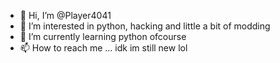 - 👋 Hi, I’m @Player4041
- 👀 I’m interested in python, hacking and little a bit of modding
- 🌱 I’m currently learning python ofcourse
- 📫 How to reach me ... idk im still new lol

<!---
Player4041/Player4041 is a ✨ special ✨ repository because its `README.md` (this file) appears on your GitHub profile.
You can click the Preview link to take a look at your changes.
--->
